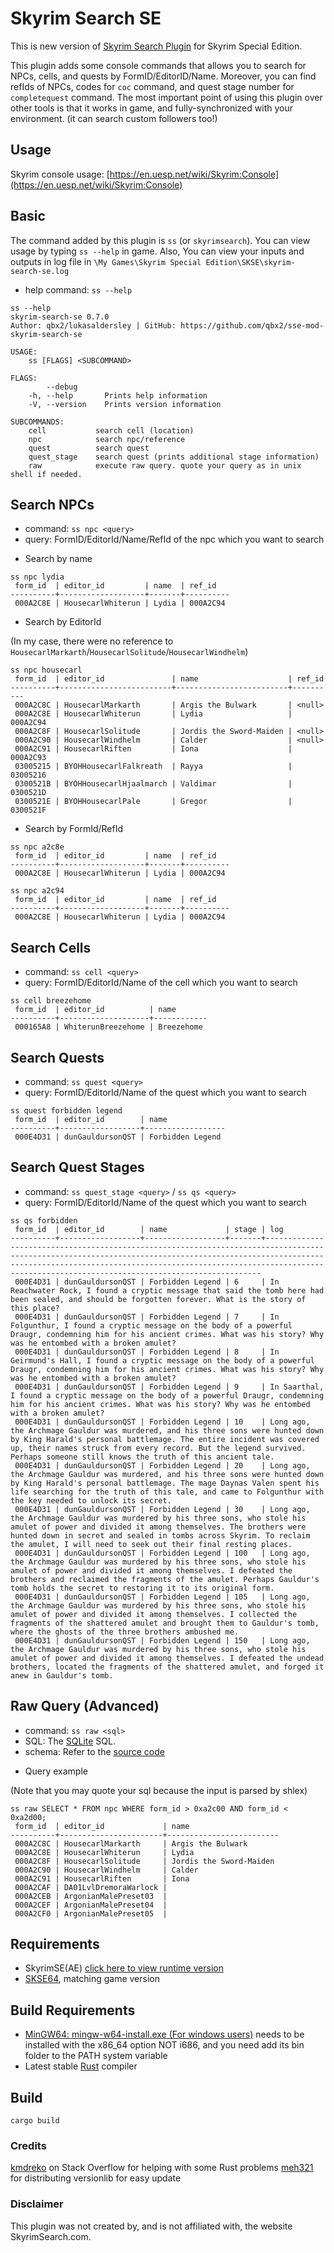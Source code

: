 # Skyrim Search SE

This is new version of [Skyrim Search Plugin](https://www.nexusmods.com/skyrim/mods/50435/) for Skyrim Special Edition.

This plugin adds some console commands that allows you to search for NPCs, cells, and quests by FormID/EditorID/Name.
Moreover, you can find refIds of NPCs, codes for `coc` command, and quest stage number for `completequest` command.
The most important point of using this plugin over other tools is that it works in game, and fully-synchronized with your environment.
(it can search custom followers too!)

## Usage
Skyrim console usage: [https://en.uesp.net/wiki/Skyrim:Console](https://en.uesp.net/wiki/Skyrim:Console)

## Basic
The command added by this plugin is `ss` (or `skyrimsearch`).
You can view usage by typing `ss --help` in game.
Also, You can view your inputs and outputs in log file in `\My Games\Skyrim Special Edition\SKSE\skyrim-search-se.log`

* help command: `ss --help`
```
ss --help
skyrim-search-se 0.7.0
Author: qbx2/lukasaldersley | GitHub: https://github.com/qbx2/sse-mod-skyrim-search-se

USAGE:
    ss [FLAGS] <SUBCOMMAND>

FLAGS:
        --debug
    -h, --help       Prints help information
    -V, --version    Prints version information

SUBCOMMANDS:
    cell           search cell (location)
    npc            search npc/reference
    quest          search quest
    quest_stage    search quest (prints additional stage information)
    raw            execute raw query. quote your query as in unix shell if needed.
```
## Search NPCs
- command: `ss npc <query>`
- query: FormID/EditorId/Name/RefId of the npc which you want to search

* Search by name
```
ss npc lydia
 form_id  | editor_id         | name  | ref_id
----------+-------------------+-------+----------
 000A2C8E | HousecarlWhiterun | Lydia | 000A2C94
```

* Search by EditorId

(In my case, there were no reference to `HousecarlMarkarth`/`HousecarlSolitude`/`HousecarlWindhelm`)
```
ss npc housecarl
 form_id  | editor_id               | name                    | ref_id
----------+-------------------------+-------------------------+----------
 000A2C8C | HousecarlMarkarth       | Argis the Bulwark       | <null>
 000A2C8E | HousecarlWhiterun       | Lydia                   | 000A2C94
 000A2C8F | HousecarlSolitude       | Jordis the Sword-Maiden | <null>
 000A2C90 | HousecarlWindhelm       | Calder                  | <null>
 000A2C91 | HousecarlRiften         | Iona                    | 000A2C93
 03005215 | BYOHHousecarlFalkreath  | Rayya                   | 03005216
 0300521B | BYOHHousecarlHjaalmarch | Valdimar                | 0300521D
 0300521E | BYOHHousecarlPale       | Gregor                  | 0300521F
```
* Search by FormId/RefId
```
ss npc a2c8e
 form_id  | editor_id         | name  | ref_id
----------+-------------------+-------+----------
 000A2C8E | HousecarlWhiterun | Lydia | 000A2C94

ss npc a2c94
 form_id  | editor_id         | name  | ref_id
----------+-------------------+-------+----------
 000A2C8E | HousecarlWhiterun | Lydia | 000A2C94
 ```
## Search Cells
- command: `ss cell <query>`
- query: FormID/EditorId/Name of the cell which you want to search

```
ss cell breezehome
 form_id  | editor_id          | name
----------+--------------------+------------
 000165A8 | WhiterunBreezehome | Breezehome
 ```

## Search Quests
- command: `ss quest <query>`
- query: FormID/EditorId/Name of the quest which you want to search

```
ss quest forbidden legend
 form_id  | editor_id        | name
----------+------------------+------------------
 000E4D31 | dunGauldursonQST | Forbidden Legend
```

## Search Quest Stages
- command: `ss quest_stage <query>` / `ss qs <query>`
- query: FormID/EditorId/Name of the quest which you want to search

```
ss qs forbidden
 form_id  | editor_id        | name             | stage | log
----------+------------------+------------------+-------+---------------------------------------------------------------------------------------------------------------------------------------------------------------------------------------------------------------------------------------------------------------------------------------
 000E4D31 | dunGauldursonQST | Forbidden Legend | 6     | In Reachwater Rock, I found a cryptic message that said the tomb here had been sealed, and should be forgotten forever. What is the story of this place?
 000E4D31 | dunGauldursonQST | Forbidden Legend | 7     | In Folgunthur, I found a cryptic message on the body of a powerful Draugr, condemning him for his ancient crimes. What was his story? Why was he entombed with a broken amulet?
 000E4D31 | dunGauldursonQST | Forbidden Legend | 8     | In Geirmund's Hall, I found a cryptic message on the body of a powerful Draugr, condemning him for his ancient crimes. What was his story? Why was he entombed with a broken amulet?
 000E4D31 | dunGauldursonQST | Forbidden Legend | 9     | In Saarthal, I found a cryptic message on the body of a powerful Draugr, condemning him for his ancient crimes. What was his story? Why was he entombed with a broken amulet?
 000E4D31 | dunGauldursonQST | Forbidden Legend | 10    | Long ago, the Archmage Gauldur was murdered, and his three sons were hunted down by King Harald's personal battlemage. The entire incident was covered up, their names struck from every record. But the legend survived. Perhaps someone still knows the truth of this ancient tale.
 000E4D31 | dunGauldursonQST | Forbidden Legend | 20    | Long ago, the Archmage Gauldur was murdered, and his three sons were hunted down by King Harald's personal battlemage. The mage Daynas Valen spent his life searching for the truth of this tale, and came to Folgunthur with the key needed to unlock its secret.
 000E4D31 | dunGauldursonQST | Forbidden Legend | 30    | Long ago, the Archmage Gauldur was murdered by his three sons, who stole his amulet of power and divided it among themselves. The brothers were hunted down in secret and sealed in tombs across Skyrim. To reclaim the amulet, I will need to seek out their final resting places.
 000E4D31 | dunGauldursonQST | Forbidden Legend | 100   | Long ago, the Archmage Gauldur was murdered by his three sons, who stole his amulet of power and divided it among themselves. I defeated the brothers and reclaimed the fragments of the amulet. Perhaps Gauldur's tomb holds the secret to restoring it to its original form.
 000E4D31 | dunGauldursonQST | Forbidden Legend | 105   | Long ago, the Archmage Gauldur was murdered by his three sons, who stole his amulet of power and divided it among themselves. I collected the fragments of the shattered amulet and brought them to Gauldur's tomb, where the ghosts of the three brothers ambushed me.
 000E4D31 | dunGauldursonQST | Forbidden Legend | 150   | Long ago, the Archmage Gauldur was murdered by his three sons, who stole his amulet of power and divided it among themselves. I defeated the undead brothers, located the fragments of the shattered amulet, and forged it anew in Gauldur's tomb.
```

## Raw Query (Advanced)
- command: `ss raw <sql>`
- SQL: The [SQLite](https://sqlite.org/) SQL.
- schema: Refer to the [source code](src/db.rs)

* Query example

(Note that you may quote your sql because the input is parsed by shlex)
```
ss raw SELECT * FROM npc WHERE form_id > 0xa2c00 AND form_id < 0xa2d00;
 form_id  | editor_id             | name
----------+-----------------------+-------------------------
 000A2C8C | HousecarlMarkarth     | Argis the Bulwark
 000A2C8E | HousecarlWhiterun     | Lydia
 000A2C8F | HousecarlSolitude     | Jordis the Sword-Maiden
 000A2C90 | HousecarlWindhelm     | Calder
 000A2C91 | HousecarlRiften       | Iona
 000A2CAF | DA01LvlDremoraWarlock |
 000A2CEB | ArgonianMalePreset03  |
 000A2CEF | ArgonianMalePreset04  |
 000A2CF0 | ArgonianMalePreset05  |

```
## Requirements
- SkyrimSE(AE) [click here to view runtime version](target_version.txt)
- [SKSE64](https://skse.silverlock.org/), matching game version

## Build Requirements
- [MinGW64: mingw-w64-install.exe (For windows users)](https://sourceforge.net/projects/mingw-w64/files/Toolchains%20targetting%20Win32/Personal%20Builds/mingw-builds/installer/mingw-w64-install.exe) needs to be installed with the x86_64 option NOT i686, and you need add its bin folder to the PATH system variable
- Latest stable [Rust](https://www.rust-lang.org/) compiler

## Build
```
cargo build
```

### Credits
[kmdreko](https://stackoverflow.com/users/2189130/kmdreko) on Stack Overflow for helping with some Rust problems
[meh321](https://www.nexusmods.com/skyrimspecialedition/mods/32444) for distributing versionlib for easy update

### Disclaimer
This plugin was not created by, and is not affiliated with, the website SkyrimSearch.com.
